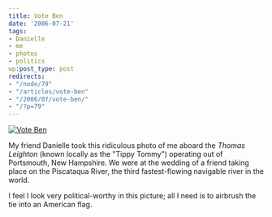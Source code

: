```yaml
---
title: Vote Ben
date: '2006-07-21'
tags:
- Danielle
- me
- photos
- politics
wp:post_type: post
redirects:
- "/node/79"
- "/articles/vote-ben"
- "/2006/07/vote-ben/"
- "/?p=79"
---
```


[ ![Vote Ben](http://static.flickr.com/73/194901832_da125ed6ca_m.jpg) ](http://www.flickr.com/photos/bensheldon/194901832/ "Photo Sharing")

My friend Danielle took this ridiculous photo of me aboard the _Thomas Leighton_ (known locally as the "Tippy Tommy") operating out of Portsmouth, New Hampshire. We were at the wedding of a friend taking place on the Piscataqua River, the third fastest-flowing navigable river in the world.

I feel I look very political-worthy in this picture; all I need is to airbrush the tie into an American flag.
